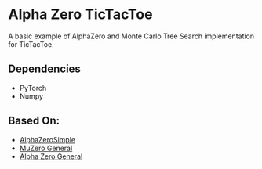 # Alpha Zero TicTacToe

A basic example of AlphaZero and Monte Carlo Tree Search implementation for TicTacToe.

## Dependencies
 - PyTorch
 - Numpy
 
 ## Based On:
  - [AlphaZeroSimple](https://github.com/JoshVarty/AlphaZeroSimple)
  - [MuZero General](https://github.com/werner-duvaud/muzero-general/)
  - [Alpha Zero General](https://github.com/suragnair/alpha-zero-general)
